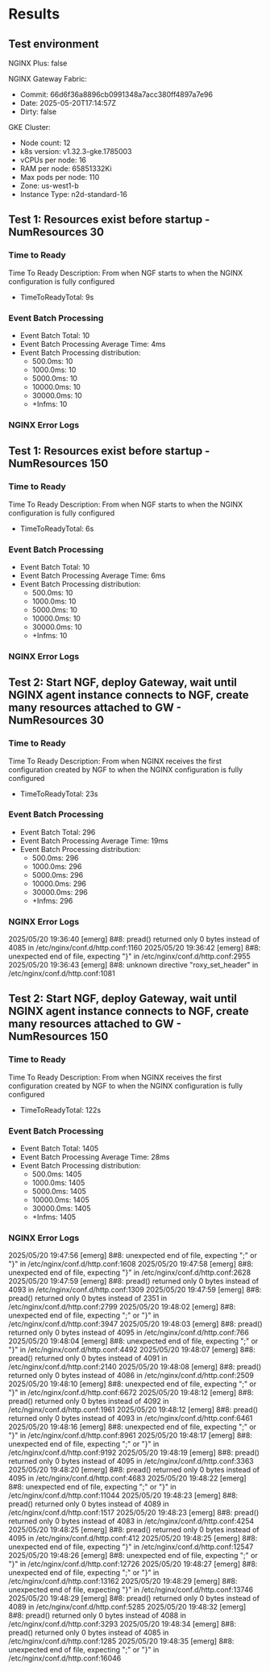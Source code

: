# Results

## Test environment

NGINX Plus: false

NGINX Gateway Fabric:

- Commit: 66d6f36a8896cb0991348a7acc380ff4897a7e96
- Date: 2025-05-20T17:14:57Z
- Dirty: false

GKE Cluster:

- Node count: 12
- k8s version: v1.32.3-gke.1785003
- vCPUs per node: 16
- RAM per node: 65851332Ki
- Max pods per node: 110
- Zone: us-west1-b
- Instance Type: n2d-standard-16

## Test 1: Resources exist before startup - NumResources 30

### Time to Ready

Time To Ready Description: From when NGF starts to when the NGINX configuration is fully configured
- TimeToReadyTotal: 9s

### Event Batch Processing

- Event Batch Total: 10
- Event Batch Processing Average Time: 4ms
- Event Batch Processing distribution:
	- 500.0ms: 10
	- 1000.0ms: 10
	- 5000.0ms: 10
	- 10000.0ms: 10
	- 30000.0ms: 10
	- +Infms: 10

### NGINX Error Logs


## Test 1: Resources exist before startup - NumResources 150

### Time to Ready

Time To Ready Description: From when NGF starts to when the NGINX configuration is fully configured
- TimeToReadyTotal: 6s

### Event Batch Processing

- Event Batch Total: 10
- Event Batch Processing Average Time: 6ms
- Event Batch Processing distribution:
	- 500.0ms: 10
	- 1000.0ms: 10
	- 5000.0ms: 10
	- 10000.0ms: 10
	- 30000.0ms: 10
	- +Infms: 10

### NGINX Error Logs


## Test 2: Start NGF, deploy Gateway, wait until NGINX agent instance connects to NGF, create many resources attached to GW - NumResources 30

### Time to Ready

Time To Ready Description: From when NGINX receives the first configuration created by NGF to when the NGINX configuration is fully configured
- TimeToReadyTotal: 23s

### Event Batch Processing

- Event Batch Total: 296
- Event Batch Processing Average Time: 19ms
- Event Batch Processing distribution:
	- 500.0ms: 296
	- 1000.0ms: 296
	- 5000.0ms: 296
	- 10000.0ms: 296
	- 30000.0ms: 296
	- +Infms: 296

### NGINX Error Logs
2025/05/20 19:36:40 [emerg] 8#8: pread() returned only 0 bytes instead of 4085 in /etc/nginx/conf.d/http.conf:1160
2025/05/20 19:36:42 [emerg] 8#8: unexpected end of file, expecting "}" in /etc/nginx/conf.d/http.conf:2955
2025/05/20 19:36:43 [emerg] 8#8: unknown directive "roxy_set_header" in /etc/nginx/conf.d/http.conf:1081


## Test 2: Start NGF, deploy Gateway, wait until NGINX agent instance connects to NGF, create many resources attached to GW - NumResources 150

### Time to Ready

Time To Ready Description: From when NGINX receives the first configuration created by NGF to when the NGINX configuration is fully configured
- TimeToReadyTotal: 122s

### Event Batch Processing

- Event Batch Total: 1405
- Event Batch Processing Average Time: 28ms
- Event Batch Processing distribution:
	- 500.0ms: 1405
	- 1000.0ms: 1405
	- 5000.0ms: 1405
	- 10000.0ms: 1405
	- 30000.0ms: 1405
	- +Infms: 1405

### NGINX Error Logs
2025/05/20 19:47:56 [emerg] 8#8: unexpected end of file, expecting ";" or "}" in /etc/nginx/conf.d/http.conf:1608
2025/05/20 19:47:58 [emerg] 8#8: unexpected end of file, expecting "}" in /etc/nginx/conf.d/http.conf:2628
2025/05/20 19:47:59 [emerg] 8#8: pread() returned only 0 bytes instead of 4093 in /etc/nginx/conf.d/http.conf:1309
2025/05/20 19:47:59 [emerg] 8#8: pread() returned only 0 bytes instead of 2351 in /etc/nginx/conf.d/http.conf:2799
2025/05/20 19:48:02 [emerg] 8#8: unexpected end of file, expecting ";" or "}" in /etc/nginx/conf.d/http.conf:3947
2025/05/20 19:48:03 [emerg] 8#8: pread() returned only 0 bytes instead of 4095 in /etc/nginx/conf.d/http.conf:766
2025/05/20 19:48:04 [emerg] 8#8: unexpected end of file, expecting ";" or "}" in /etc/nginx/conf.d/http.conf:4492
2025/05/20 19:48:07 [emerg] 8#8: pread() returned only 0 bytes instead of 4091 in /etc/nginx/conf.d/http.conf:2140
2025/05/20 19:48:08 [emerg] 8#8: pread() returned only 0 bytes instead of 4086 in /etc/nginx/conf.d/http.conf:2509
2025/05/20 19:48:10 [emerg] 8#8: unexpected end of file, expecting ";" or "}" in /etc/nginx/conf.d/http.conf:6672
2025/05/20 19:48:12 [emerg] 8#8: pread() returned only 0 bytes instead of 4092 in /etc/nginx/conf.d/http.conf:1961
2025/05/20 19:48:12 [emerg] 8#8: pread() returned only 0 bytes instead of 4093 in /etc/nginx/conf.d/http.conf:6461
2025/05/20 19:48:16 [emerg] 8#8: unexpected end of file, expecting ";" or "}" in /etc/nginx/conf.d/http.conf:8961
2025/05/20 19:48:17 [emerg] 8#8: unexpected end of file, expecting ";" or "}" in /etc/nginx/conf.d/http.conf:9192
2025/05/20 19:48:19 [emerg] 8#8: pread() returned only 0 bytes instead of 4095 in /etc/nginx/conf.d/http.conf:3363
2025/05/20 19:48:20 [emerg] 8#8: pread() returned only 0 bytes instead of 4095 in /etc/nginx/conf.d/http.conf:4683
2025/05/20 19:48:22 [emerg] 8#8: unexpected end of file, expecting ";" or "}" in /etc/nginx/conf.d/http.conf:11044
2025/05/20 19:48:23 [emerg] 8#8: pread() returned only 0 bytes instead of 4089 in /etc/nginx/conf.d/http.conf:1517
2025/05/20 19:48:23 [emerg] 8#8: pread() returned only 0 bytes instead of 4083 in /etc/nginx/conf.d/http.conf:4254
2025/05/20 19:48:25 [emerg] 8#8: pread() returned only 0 bytes instead of 4095 in /etc/nginx/conf.d/http.conf:412
2025/05/20 19:48:25 [emerg] 8#8: unexpected end of file, expecting "}" in /etc/nginx/conf.d/http.conf:12547
2025/05/20 19:48:26 [emerg] 8#8: unexpected end of file, expecting ";" or "}" in /etc/nginx/conf.d/http.conf:12726
2025/05/20 19:48:27 [emerg] 8#8: unexpected end of file, expecting ";" or "}" in /etc/nginx/conf.d/http.conf:13162
2025/05/20 19:48:29 [emerg] 8#8: unexpected end of file, expecting "}" in /etc/nginx/conf.d/http.conf:13746
2025/05/20 19:48:29 [emerg] 8#8: pread() returned only 0 bytes instead of 4089 in /etc/nginx/conf.d/http.conf:5285
2025/05/20 19:48:32 [emerg] 8#8: pread() returned only 0 bytes instead of 4088 in /etc/nginx/conf.d/http.conf:3293
2025/05/20 19:48:34 [emerg] 8#8: pread() returned only 0 bytes instead of 4085 in /etc/nginx/conf.d/http.conf:1285
2025/05/20 19:48:35 [emerg] 8#8: unexpected end of file, expecting ";" or "}" in /etc/nginx/conf.d/http.conf:16046

